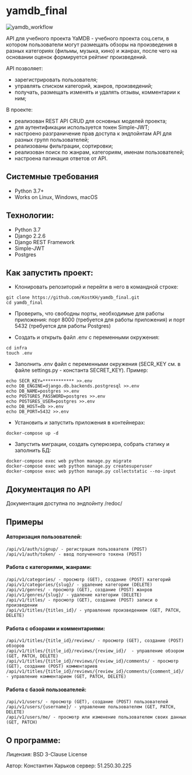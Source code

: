 # yamdb_final
![yamdb_workflow](https://github.com/KostKH/yamdb_final/actions/workflows/yamdb_workflow.yml/badge.svg)

API для учебного проекта YaMDB - учебного проекта соц.сети, в котором пользователи могут размещать обзоры на произведения в разных категориях (фильмы, музыка, кино) и жанрах, после чего на основании оценок формируется рейтинг произведений. 

API позволяет: 
- зарегистрировать пользователя;
- управлять списком категорий, жанров, произведений;
- получать, размещать изменять и удалять отзывы, комментарии к ним;

В проекте:
- реализован REST API CRUD для основных моделей проекта; 
- для аутентификации используется токен Simple-JWT;
- настроено разграничение прав доступа к эндпойнтам API для разных групп пользователей;
- реализованы фильтрации, сортировки;
- реализован поиск по жанрам, категориям, именам пользователей;
- настроена пагинация ответов от API.

## Системные требования
- Python 3.7+
- Works on Linux, Windows, macOS

## Технологии:
- Python 3.7
- Django 2.2.6
- Django REST Framework
- Simple-JWT
- Postgres

## Как запустить проект:

- Клонировать репозиторий и перейти в него в командной строке:
```
git clone https://github.com/KostKH/yamdb_final.git
cd yamdb_final
```
- Проверить, что свободны порты, необходимые для работы приложения: порт 8000 (требуется для работы приложения) и порт 5432 (требуется для работы  Postgres)

- Cоздать и открыть файл .env с переменными окружения:
```
cd infra
touch .env
```
- Заполнить .env файл с переменными окружения (SECR_KEY см. в файле settings.py - константа SECRET_KEY). Пример:
```
echo SECR_KEY=************ >>.env
echo DB_ENGINE=django.db.backends.postgresql >>.env
echo DB_NAME=postgres >>.env
echo POSTGRES_PASSWORD=postgres >>.env
echo POSTGRES_USER=postgres >>.env
echo DB_HOST=db >>.env
echo DB_PORT=5432 >>.env
```
- Установить и запустить приложения в контейнерах:
```
docker-compose up -d
```
- Запустить миграции, создать суперюзера, собрать статику и заполнить БД:
```
docker-compose exec web python manage.py migrate
docker-compose exec web python manage.py createsuperuser
docker-compose exec web python manage.py collectstatic --no-input
```

## Документация по API
Документация доступна по эндпойнту /redoc/

## Примеры

#### Авторизация пользователей:
```
/api/v1/auth/signup/ - регистрация пользователя (POST)
/api/v1/auth/token/ - ввод полученного токена (POST)
```
#### Работа с категориями, жанрами:
```
/api/v1/categories/ - просмотр (GET), создание (POST) категорий 
/api/v1/categories/{slug}/ - удаление категории (DELETE)
/api/v1/genres/ - просмотр (GET), создание (POST) жанров
/api/v1/genres/{slug}/ - удаление категории (DELETE)
/api/v1/titles/ - просмотр (GET), создание (POST) записи о произведении
/api/v1/titles/{titles_id}/ - управление произведением (GET, PATCH, DELETE)
```
#### Работа с обзорами и комментариями:
```
/api/v1/titles/{title_id}/reviews/ - просмотр (GET), создание (POST) обзоров
/api/v1/titles/{title_id}/reviews/{review_id}/  - управление обзором (GET, PATCH, DELETE)
/api/v1/titles/{title_id}/reviews/{review_id}/comments/ - просмотр (GET), создание (POST) комментариев
/api/v1/titles/{title_id}/reviews/{review_id}/comments/{comment_id}/  - управление комментарием (GET, PATCH, DELETE)
```
#### Работа с базой пользователей:
```
/api/v1/users/ - просмотр (GET), создание (POST) пользователей
/api/v1/users/{username}/ - управление пользователем (GET, PATCH, DELETE)
/api/v1/users/me/ - просмотр или изменение пользователем своих данных  (GET, PATCH)
```
## О программе:

Лицензия: BSD 3-Clause License

Автор: Константин Харьков
сервер: 51.250.30.225